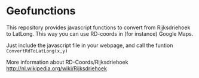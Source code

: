 Geofunctions
============

This repository provides javascript functions to convert from Rijksdriehoek to LatLong. This way you can use RD-coords in (for instance) Google Maps.

Just include the javascript file in your webpage, and call the funtion ``ConvertRdToLatLong(x,y)``

More information about RD-Coords/Rijksdriehoek http://nl.wikipedia.org/wiki/Rijksdriehoek
